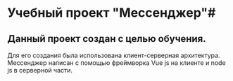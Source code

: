 # Учебный проект "Мессенджер"#
## Данный проект создан с целью обучения.
Для его создания была использована клиент-серверная архитектура.
Мессенджер написан с помощью фреймворка Vue js на клиенте и node js в серверной части. 
